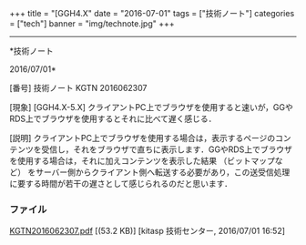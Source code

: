 ﻿+++
title = "[GGH4.X"
date = "2016-07-01"
tags = ["技術ノート"]
categories = ["tech"]
banner = "img/technote.jpg"
+++

-----------------------------------------------------------------------------------------------------------------------------

*技術ノート

2016/07/01*


[番号]
技術ノート KGTN 2016062307

[現象]
[GGH4.X-5.X]
クライアントPC上でブラウザを使用すると速いが，GGやRDS上でブラウザを使用するとそれに比べて遅く感じる．

[説明]
クライアントPC上でブラウザを使用する場合は，表示するページのコンテンツを受信し，それをブラウザで直ちに表示します．GGやRDS上でブラウザを使用する場合は，それに加えコンテンツを表示した結果
（ビットマップなど）
をサーバー側からクライアント側へ転送する必要があり，この送受信処理に要する時間が若干の遅さとして感じられるのだと思います．


### ファイル

 
 


[KGTN2016062307.pdf](http://techreport.kitasp.net/attachments/download/2750/KGTN2016062307.pdf)
 [(53.2 KB)] [kitasp 技術センター, 2016/07/01
16:52]


 


 

